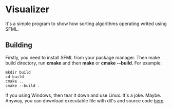 # Visualizer
It's a simple program to show how sorting algorithms operating writed using SFML.
## Building
Firstly, you need to install SFML from your package manager. Then make build directory, run **cmake** and then **make** or **cmake --build**.
For example:
```
mkdir build
cd build
cmake ..
cmake --build .
```
If you using Windows, then tear it down and use Linux. It's a joke. Maybe. Anyway, you can download executable file with dll's and source code [here](https://github.com/Ziaft/VIsualizer/releases/tag/1.0).
